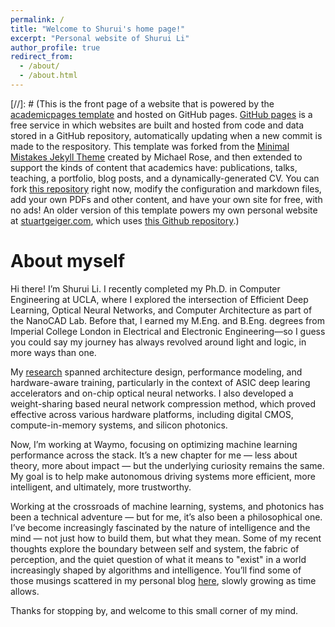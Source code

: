 ```yaml
---
permalink: /
title: "Welcome to Shurui's home page!"
excerpt: "Personal website of Shurui Li"
author_profile: true
redirect_from: 
  - /about/
  - /about.html
---
```


[//]: # (This is the front page of a website that is powered by the [academicpages template](https://github.com/academicpages/academicpages.github.io) and hosted on GitHub pages. [GitHub pages](https://pages.github.com) is a free service in which websites are built and hosted from code and data stored in a GitHub repository, automatically updating when a new commit is made to the respository. This template was forked from the [Minimal Mistakes Jekyll Theme](https://mmistakes.github.io/minimal-mistakes/) created by Michael Rose, and then extended to support the kinds of content that academics have: publications, talks, teaching, a portfolio, blog posts, and a dynamically-generated CV. You can fork [this repository](https://github.com/academicpages/academicpages.github.io) right now, modify the configuration and markdown files, add your own PDFs and other content, and have your own site for free, with no ads! An older version of this template powers my own personal website at [stuartgeiger.com](http://stuartgeiger.com), which uses [this Github repository](https://github.com/staeiou/staeiou.github.io).)



About myself
======
Hi there! I’m Shurui Li. I recently completed my Ph.D. in Computer Engineering at UCLA, where I explored the intersection of Efficient Deep Learning, Optical Neural Networks, and Computer Architecture as part of the NanoCAD Lab. Before that, I earned my M.Eng. and B.Eng. degrees from Imperial College London in Electrical and Electronic Engineering—so I guess you could say my journey has always revolved around light and logic, in more ways than one.

My [research](https://shuruili.com/publications/) spanned architecture design, performance modeling, and hardware-aware training, particularly in the context of ASIC deep learing accelerators and on-chip optical neural networks. I also developed a weight-sharing based neural network compression method, which proved effective across various hardware platforms, including digital CMOS, compute-in-memory systems, and silicon photonics.

Now, I’m working at Waymo, focusing on optimizing machine learning performance across the stack. It’s a new chapter for me — less about theory, more about impact — but the underlying curiosity remains the same. My goal is to help make autonomous driving systems more efficient, more intelligent, and ultimately, more trustworthy.

Working at the crossroads of machine learning, systems, and photonics has been a technical adventure — but for me, it’s also been a philosophical one. I’ve become increasingly fascinated by the nature of intelligence and the mind — not just how to build them, but what they mean. Some of my recent thoughts explore the boundary between self and system, the fabric of perception, and the quiet question of what it means to "exist" in a world increasingly shaped by algorithms and intelligence. You’ll find some of those musings scattered in my personal blog [here](https://shuruili.com/pblogs/), slowly growing as time allows.

Thanks for stopping by, and welcome to this small corner of my mind.